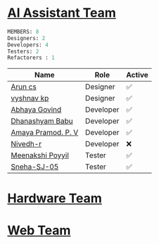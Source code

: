 # [AI Assistant Team](https://github.com/orgs/Embedded-Systems-GCEK/teams/ai-assistant-team)

```sql
MEMBERS: 8 
Designers: 2
Developers: 4
Testers: 2
Refactorers : 1 
```

| Name                                                                                     | Role      | Active |
| ---------------------------------------------------------------------------------------- | --------- | ------ |
| [Arun cs](https://github.com/orgs/Embedded-Systems-GCEK/people/aruncs31s)                | Designer  | ✅      |
| [vyshnav kp](https://github.com/orgs/Embedded-Systems-GCEK/people/vyshnav8486)           | Designer  | ✅      |
| [Abhaya Govind](https://github.com/orgs/Embedded-Systems-GCEK/people/AbhayaGovind)       | Developer | ✅      |
| [Dhanashyam Babu](https://github.com/orgs/Embedded-Systems-GCEK/people/dhanashyam18)     | Developer | ✅      |
| [Amaya Pramod. P. V](https://github.com/orgs/Embedded-Systems-GCEK/people/AmayaPramod)   | Developer | ✅      |
| [Nivedh-r](https://github.com/orgs/Embedded-Systems-GCEK/people/Nivedh-r)                | Developer | ❌      |
| [Meenakshi Poyyil](https://github.com/orgs/Embedded-Systems-GCEK/people/MeenakshiPoyyil) | Tester    | ✅      |
| [Sneha-SJ-05](https://github.com/orgs/Embedded-Systems-GCEK/people/Sneha-SJ-05)          | Tester    | ✅      |


#  [Hardware Team](https://github.com/orgs/Embedded-Systems-GCEK/teams/hardware-team)



# [Web Team](https://github.com/orgs/Embedded-Systems-GCEK/teams/web-team)